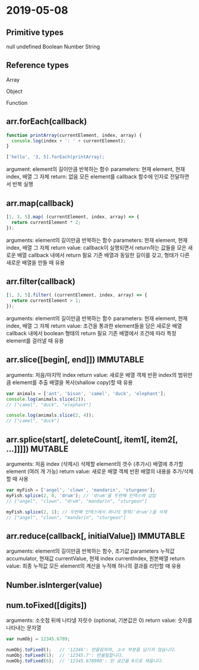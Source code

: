 # 2019-05-08

## Primitive types

null
undefined
Boolean
Number
String

## Reference types

Array

Object

Function

## arr.forEach(callback)

```js
function printArray(currentElement, index, array) {
  console.log(index + ': ' + currentElement);
}

['hello', '3, 5].forEach(printArray);
```

argument: element​의 길이만큼 반복하는 함수
  parameters: 현재 element, 현재 index, 배열 그 자체
return: 없음
모든 element를 callback 함수에 인자로 전달하면서 반복 실행

## arr.map(callback)

```js
[1, 3, 5].map( (currentElement, index, array) => {
  return currentElement * 2;
});
```

arguments: element의 길이만큼 반복하는 함수
  parameters: 현재 element, 현재 index, 배열 그 자체
return value: callback이 실행되면서 return하는 값들을 모은 새로운 배열
  callback 내에서 return 필요
기존 배열과 동일한 길이를 갖고, 형태가 다른 새로운 배열을 만들 때 유용

## arr.filter(callback)

```js
[1, 3, 5].filter( (currentElement, index, array) => {
  return currentElement > 1;
});
```

arguments: element의 길이만큼 반복하는 함수
  parameters: 현재 element, 현재 index, 배열 그 자체
return value: 조건을 통과한 element들을 담은 새로운 배열
  callback 내에서 boolean 형태의 return 필요
기존 배열에서 조건에 따라 특정 element를 걸러낼 때 유용

## arr.slice([begin[, end]]) IMMUTABLE

arguments: 처음/마지막 index
return value: 새로운 배열 객체 반환
index의 범위만큼 element를 추출
배열을 복사(shallow copy)할 때 유용

```js
var animals = ['ant', 'bison', 'camel', 'duck', 'elephant'];
console.log(animals.slice(2));
// ["camel", "duck", "elephant"]

console.log(animals.slice(2, 4));
// ["camel", "duck"]
```

## arr.splice(start[, deleteCount[, item1[, item2[, ...]]]]) MUTABLE

arguments:
  처음 index
  (삭제시) 삭제할 element의 갯수
  (추가시) 배열에 추가할 element (여러 개 가능)
return value: 새로운 배열 객체 반환
배열의 내용을 추가/삭제할 때 사용

```js
var myFish = ['angel', 'clown', 'mandarin', 'sturgeon'];
myFish.splice(2, 0, 'drum'); // 'drum'을 두번째 인덱스에 삽입
// ["angel", "clown", "drum", "mandarin", "sturgeon"]

myFish.splice(2, 1); // 두번째 인덱스에서 하나의 항목('drum')을 삭제
// ["angel", "clown", "mandarin", "sturgeon"]
```

## arr.reduce(callback[, initialValue]) IMMUTABLE

arguments: element의 길이만큼 반복하는 함수, 초기값
parameters
  누적값 accumulator, 현재값 currentValue, 현재 index currentIndex, 원본배열
return value: 최종 누적값
모든 element의 계산을 누적해 하나의 결과를 리턴할 때 유용

## Number.isInterger(value)

## num.toFixed([digits])

arguments: 소숫점 뒤에 나타낼 자릿수 (optional, 기본값은 0)
return value: 숫자를 나타내는 문자열

```js
var numObj = 12345.6789;

numObj.toFixed();   // '12346': 반올림하며, 소수 부분을 남기지 않습니다.
numObj.toFixed(1);  // '12345.7': 반올림합니다.
numObj.toFixed(6);  // '12345.678900': 빈 공간을 0으로 채웁니다.
```
